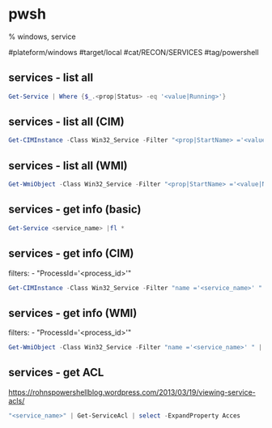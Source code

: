 # pwsh
% windows, service

#plateform/windows #target/local #cat/RECON/SERVICES #tag/powershell 

## services - list all
```powershell
Get-Service | Where {$_.<prop|Status> -eq '<value|Running>'}
```

## services - list all (CIM)
```powershell
Get-CIMInstance -Class Win32_Service -Filter "<prop|StartName> ='<value|NT Authority%>' " | Select-Object *
```


## services - list all (WMI)
```powershell
Get-WmiObject -Class Win32_Service -Filter "<prop|StartName> ='<value|NT Authority%>' " | Select-Object *
```


## services - get info (basic) 
```powershell
Get-Service <service_name> |fl *
```

## services - get info (CIM)
filters: 
    - "ProcessId='<process_id>'"
```powershell
Get-CIMInstance -Class Win32_Service -Filter "name ='<service_name>' " | Select-Object *
```

## services - get info (WMI)
filters: 
    - "ProcessId='<process_id>'"
```powershell
Get-WmiObject -Class Win32_Service -Filter "name ='<service_name>' " | Select-Object *
```

## services - get ACL
https://rohnspowershellblog.wordpress.com/2013/03/19/viewing-service-acls/
```powershell
"<service_name>" | Get-ServiceAcl | select -ExpandProperty Acces
```